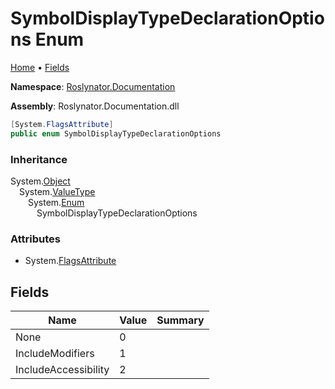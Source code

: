 <a name="_top"></a>

# SymbolDisplayTypeDeclarationOptions Enum

[Home](../../../README.md#_top) &#x2022; [Fields](#fields)

**Namespace**: [Roslynator.Documentation](../README.md#_top)

**Assembly**: Roslynator\.Documentation\.dll

```csharp
[System.FlagsAttribute]
public enum SymbolDisplayTypeDeclarationOptions
```

### Inheritance

System\.[Object](https://docs.microsoft.com/en-us/dotnet/api/system.object)\
&emsp;System\.[ValueType](https://docs.microsoft.com/en-us/dotnet/api/system.valuetype)\
&emsp;&emsp;System\.[Enum](https://docs.microsoft.com/en-us/dotnet/api/system.enum)\
&emsp;&emsp;&emsp;SymbolDisplayTypeDeclarationOptions

### Attributes

* System\.[FlagsAttribute](https://docs.microsoft.com/en-us/dotnet/api/system.flagsattribute)

## Fields

| Name | Value | Summary |
| ---- | ----- | ------- |
| None | 0 |
| IncludeModifiers | 1 |
| IncludeAccessibility | 2 |

